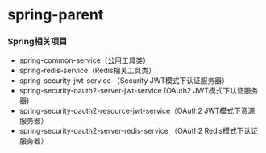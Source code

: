 # spring-parent
<h3>Spring相关项目</h3> 

- spring-common-service（公用工具类）
- spring-redis-service（Redis相关工具类）
- spring-security-jwt-service （Security JWT模式下认证服务器）
- spring-security-oauth2-server-jwt-service (OAuth2 JWT模式下认证服务器)
- spring-security-oauth2-resource-jwt-service（OAuth2 JWT模式下资源服务器）
- spring-security-oauth2-server-redis-service （OAuth2 Redis模式下认证服务器）
